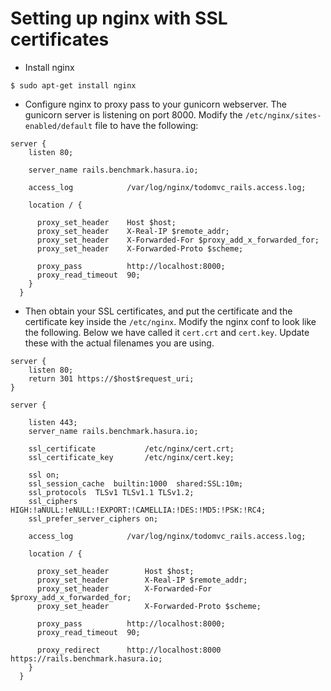 # Setting up nginx with SSL certificates

- Install nginx

```shell
$ sudo apt-get install nginx
```

- Configure nginx to proxy pass to your gunicorn webserver. The gunicorn server
  is listening on port 8000. Modify the `/etc/nginx/sites-enabled/default`
  file to have the following:

```nginx
server {
    listen 80;

    server_name rails.benchmark.hasura.io;

    access_log            /var/log/nginx/todomvc_rails.access.log;

    location / {

      proxy_set_header    Host $host;
      proxy_set_header    X-Real-IP $remote_addr;
      proxy_set_header    X-Forwarded-For $proxy_add_x_forwarded_for;
      proxy_set_header    X-Forwarded-Proto $scheme;

      proxy_pass          http://localhost:8000;
      proxy_read_timeout  90;
    }
  }
```

- Then obtain your SSL certificates, and put the certificate and the
  certificate key inside the `/etc/nginx`. Modify the nginx conf to look like
  the following. Below we have called it `cert.crt` and `cert.key`. Update
  these with the actual filenames you are using.

```nginx
server {
    listen 80;
    return 301 https://$host$request_uri;
}

server {

    listen 443;
    server_name rails.benchmark.hasura.io;

    ssl_certificate           /etc/nginx/cert.crt;
    ssl_certificate_key       /etc/nginx/cert.key;

    ssl on;
    ssl_session_cache  builtin:1000  shared:SSL:10m;
    ssl_protocols  TLSv1 TLSv1.1 TLSv1.2;
    ssl_ciphers HIGH:!aNULL:!eNULL:!EXPORT:!CAMELLIA:!DES:!MD5:!PSK:!RC4;
    ssl_prefer_server_ciphers on;

    access_log            /var/log/nginx/todomvc_rails.access.log;

    location / {

      proxy_set_header        Host $host;
      proxy_set_header        X-Real-IP $remote_addr;
      proxy_set_header        X-Forwarded-For $proxy_add_x_forwarded_for;
      proxy_set_header        X-Forwarded-Proto $scheme;

      proxy_pass          http://localhost:8000;
      proxy_read_timeout  90;

      proxy_redirect      http://localhost:8000 https://rails.benchmark.hasura.io;
    }
  }
```

